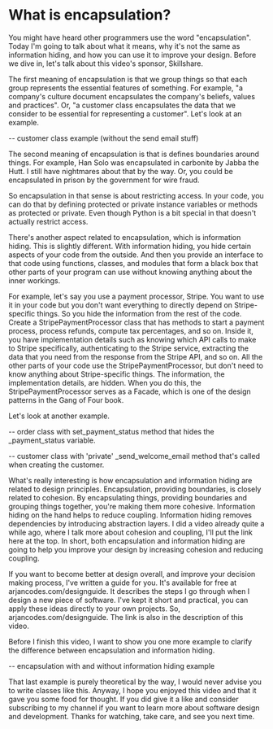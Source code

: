 # What is encapsulation?

You might have heard other programmers use the word "encapsulation". Today I'm going to talk about what it means, why it's not the same as information hiding, and how you can use it to improve your design. Before we dive in, let's talk about this video's sponsor, Skillshare.

The first meaning of encapsulation is that we group things so that each group represents the essential features of something. For example, "a company's culture document encapsulates the company's beliefs, values and practices". Or, "a customer class encapsulates the data that we consider to be essential for representing a customer". Let's look at an example.

-- customer class example (without the send email stuff)

The second meaning of encapsulation is that is defines boundaries around things. For example, Han Solo was encapsulated in carbonite by Jabba the Hutt. I still have nightmares about that by the way. Or, you could be encapsulated in prison by the government for wire fraud.

So encapsulation in that sense is about restricting access. In your code, you can do that by defining protected or private instance variables or methods as protected or private. Even though Python is a bit special in that doesn't actually restrict access.

There's another aspect related to encapsulation, which is information hiding. This is slightly different. With information hiding, you hide certain aspects of your code from the outside. And then you provide an interface to that code using functions, classes, and modules that form a black box that other parts of your program can use without knowing anything about the inner workings.

For example, let's say you use a payment processor, Stripe. You want to use it in your code but you don't want everything to directly depend on Stripe-specific things. So you hide the information from the rest of the code. Create a StripePaymentProcessor class that has methods to start a payment process, process refunds, compute tax percentages, and so on. Inside it, you have implementation details such as knowing which API calls to make to Stripe specifically, authenticating to the Stripe service, extracting the data that you need from the response from the Stripe API, and so on. All the other parts of your code use the StripePaymentProcessor, but don't need to know anything about Stripe-specific things. The information, the implementation details, are hidden. When you do this, the StripePaymentProcessor serves as a Facade, which is one of the design patterns in the Gang of Four book.

Let's look at another example.

-- order class with set_payment_status method that hides the \_payment_status variable.

-- customer class with 'private' \_send_welcome_email method that's called when creating the customer.

What's really interesting is how encapsulation and information hiding are related to design principles. Encapsulation, providing boundaries, is closely related to cohesion. By encapsulating things, providing boundaries and grouping things together, you're making them more cohesive. Information hiding on the hand helps to reduce coupling. Information hiding removes dependencies by introducing abstraction layers. I did a video already quite a while ago, where I talk more about cohesion and coupling, I'll put the link here at the top. In short, both encapsulation and information hiding are going to help you improve your design by increasing cohesion and reducing coupling.

If you want to become better at design overall, and improve your decision making process, I've written a guide for you. It's available for free at arjancodes.com/designguide. It describes the steps I go through when I design a new piece of software. I've kept it short and practical, you can apply these ideas directly to your own projects. So, arjancodes.com/designguide. The link is also in the description of this video.

Before I finish this video, I want to show you one more example to clarify the difference between encapsulation and information hiding.

-- encapsulation with and without information hiding example

That last example is purely theoretical by the way, I would never advise you to write classes like this. Anyway, I hope you enjoyed this video and that it gave you some food for thought. If you did give it a like and consider subscribing to my channel if you want to learn more about software design and development. Thanks for watching, take care, and see you next time.

